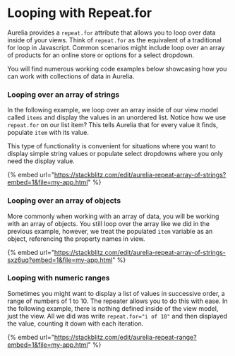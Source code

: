 # Looping with Repeat.for

Aurelia provides a `repeat.for` attribute that allows you to loop over data inside of your views. Think of `repeat.for` as the equivalent of a traditional for loop in Javascript. Common scenarios might include loop over an array of products for an online store or options for a select dropdown.

You will find numerous working code examples below showcasing how you can work with collections of data in Aurelia.

### Looping over an array of strings

In the following example, we loop over an array inside of our view model called `items` and display the values in an unordered list. Notice how we use `repeat.for` on our list item? This tells Aurelia that for every value it finds, populate `item` with its value.

This type of functionality is convenient for situations where you want to display simple string values or populate select dropdowns where you only need the display value.

{% embed url="https://stackblitz.com/edit/aurelia-repeat-array-of-strings?embed=1&file=my-app.html" %}

### Looping over an array of objects

More commonly when working with an array of data, you will be working with an array of objects. You still loop over the array like we did in the previous example, however, we treat the populated `item` variable as an object, referencing the property names in view.

{% embed url="https://stackblitz.com/edit/aurelia-repeat-array-of-strings-sxz6uq?embed=1&file=my-app.html" %}

### Looping with numeric ranges

Sometimes you might want to display a list of values in successive order, a range of numbers of 1 to 10. The repeater allows you to do this with ease. In the following example, there is nothing defined inside of the view model, just the view. All we did was write `repeat.for="i of 10"` and then displayed the value, counting it down with each iteration.

{% embed url="https://stackblitz.com/edit/aurelia-repeat-range?embed=1&file=my-app.html" %}



